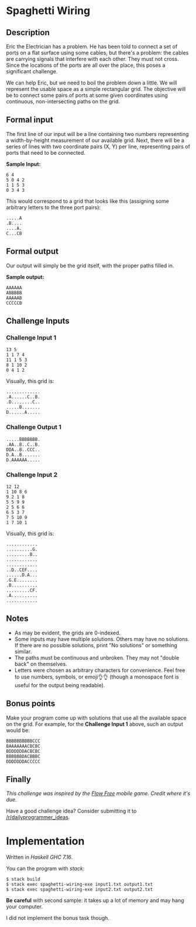 # Spaghetti Wiring

## Description

<p>Eric the Electrician has a problem. He has been told to connect a set of ports on a flat surface using some cables, but there's a problem: the cables are carrying signals that interfere with each other. They must not cross. Since the locations of the ports are all over the place, this poses a significant challenge.</p>

<p>We can help Eric, but we need to boil the problem down a little. We will represent the usable space as a simple rectangular grid. The objective will be to connect some pairs of ports at some given coordinates using continuous, non-intersecting paths on the grid.</p>

## Formal input

<p>The first line of our input will be a line containing two numbers representing a width-by-height measurement of our available grid. Next, there will be a series of lines with two coordinate pairs (X, Y) per line, representing pairs of ports that need to be connected.</p>

<p><strong>Sample Input:</strong></p>

<pre><code>6 4
5 0 4 2
1 1 5 3
0 3 4 3
</code></pre>

<p>This would correspond to a grid that looks like this (assigning some arbitrary letters to the three port pairs):</p>

<pre><code>.....A
.B....
....A.
C...CB
</code></pre>

## Formal output

<p>Our output will simply be the grid itself, with the proper paths filled in.</p>

<p><strong>Sample output:</strong></p>

<pre><code>AAAAAA
ABBBBB
AAAAAB
CCCCCB
</code></pre>

## Challenge Inputs

### Challenge Input 1

<pre><code>13 5
1 1 7 4
11 1 5 3
8 1 10 2
0 4 1 2
</code></pre>

<p>Visually, this grid is:</p>

<pre><code>.............
.A......C..B.
.D........C..
.....B.......
D......A.....
</code></pre>

### Challenge Output 1

<pre><code>.....BBBBBBB.
.AA..B..C..B.
DDA..B..CCC..
D.A..B.......
D.AAAAAA.....
</code></pre>

### Challenge Input 2

<pre><code>12 12
1 10 8 6
9 2 1 8
5 5 9 9
2 5 6 6
6 5 3 7
7 5 10 9
1 7 10 1
</code></pre>

<p>Visually, this grid is:</p>

<pre><code>............
..........G.
.........B..
............
............
..D..CEF....
......D.A...
.G.E........
.B..........
.........CF.
.A..........
............
</code></pre>

## Notes

<ul>
<li>As may be evident, the grids are 0-indexed.</li>
<li>Some inputs may have multiple solutions. Others may have no solutions. If there are no possible solutions, print "No solutions" or something similar.</li>
<li>The paths must be continuous and unbroken. They may not "double back" on themselves.</li>
<li>Letters were chosen as arbitrary characters for convenience. Feel free to use numbers, symbols, or emoji👌👌 (though a monospace font is useful for the output being readable).</li>
</ul>

## Bonus points

<p>Make your program come up with solutions that use all the available space on the grid. For example, for the <strong>Challenge Input 1</strong> above, such an output would be:</p>

<pre><code>BBBBBBBBBBCCC
BAAAAAAACBCBC
BDDDDDDACBCBC
BBBBBBDACBBBC
DDDDDDDACCCCC
</code></pre>

## Finally

<p><em>This challenge was inspired by the <a href="https://play.google.com/store/apps/details?id=com.bigduckgames.flow&amp;hl=en">Flow Free</a><span class="noCtrlF keyNavAnnotation" data-text="[2]" title="press 2 to open link"></span> mobile game. Credit where it's due.</em> </p>

<p>Have a good challenge idea? Consider submitting it to <a href="/r/dailyprogrammer_ideas">/r/dailyprogrammer_ideas</a><span class="noCtrlF keyNavAnnotation" data-text="[3]" title="press 3 to open link"></span>.</p>
</div>

# Implementation

Written in _Haskell GHC 7.16_.

You can the program with _stack_:

```
$ stack build
$ stack exec spaghetti-wiring-exe input1.txt output1.txt
$ stack exec spaghetti-wiring-exe input2.txt output2.txt
```

__Be careful__ with second sample: it takes up a lot of memory and may hang your
computer.

I did not implement the bonus task though.
